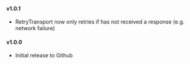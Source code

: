 #### v1.0.1

+ RetryTransport now only retries if has not received a response (e.g. network failure)

#### v1.0.0

+ Initial release to Github

